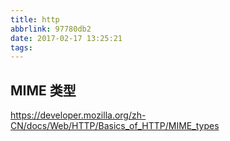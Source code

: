 ```yaml
---
title: http
abbrlink: 97780db2
date: 2017-02-17 13:25:21
tags:
---
```


## MIME 类型
https://developer.mozilla.org/zh-CN/docs/Web/HTTP/Basics_of_HTTP/MIME_types



